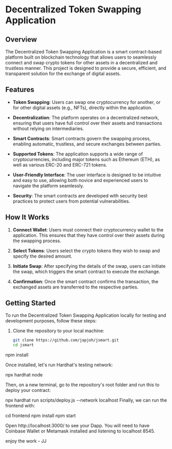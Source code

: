 # Decentralized Token Swapping Application

## Overview

The Decentralized Token Swapping Application is a smart contract-based platform built on blockchain technology that allows users to seamlessly connect and swap crypto tokens for other assets in a decentralized and trustless manner. This project is designed to provide a secure, efficient, and transparent solution for the exchange of digital assets.

## Features

- **Token Swapping**: Users can swap one cryptocurrency for another, or for other digital assets (e.g., NFTs), directly within the application.

- **Decentralization**: The platform operates on a decentralized network, ensuring that users have full control over their assets and transactions without relying on intermediaries.

- **Smart Contracts**: Smart contracts govern the swapping process, enabling automatic, trustless, and secure exchanges between parties.

- **Supported Tokens**: The application supports a wide range of cryptocurrencies, including major tokens such as Ethereum (ETH), as well as various ERC-20 and ERC-721 tokens.

- **User-Friendly Interface**: The user interface is designed to be intuitive and easy to use, allowing both novice and experienced users to navigate the platform seamlessly.

- **Security**: The smart contracts are developed with security best practices to protect users from potential vulnerabilities.

## How It Works

1. **Connect Wallet**: Users must connect their cryptocurrency wallet to the application. This ensures that they have control over their assets during the swapping process.

2. **Select Tokens**: Users select the crypto tokens they wish to swap and specify the desired amount.

3. **Initiate Swap**: After specifying the details of the swap, users can initiate the swap, which triggers the smart contract to execute the exchange.

4. **Confirmation**: Once the smart contract confirms the transaction, the exchanged assets are transferred to the respective parties.

## Getting Started

To run the Decentralized Token Swapping Application locally for testing and development purposes, follow these steps:

1. Clone the repository to your local machine:

   ```bash
   git clone https://github.com/japjoh/jsmart.git
   cd jsmart
  npm install

Once installed, let's run Hardhat's testing network:

npx hardhat node

Then, on a new terminal, go to the repository's root folder and run this to deploy your contract:

npx hardhat run scripts/deploy.js --network localhost
Finally, we can run the frontend with:

cd frontend
npm install
npm start

Open http://localhost:3000/ to see your Dapp. You will need to have Coinbase Wallet or Metamask installed and listening to localhost 8545.

enjoy the work - JJ

